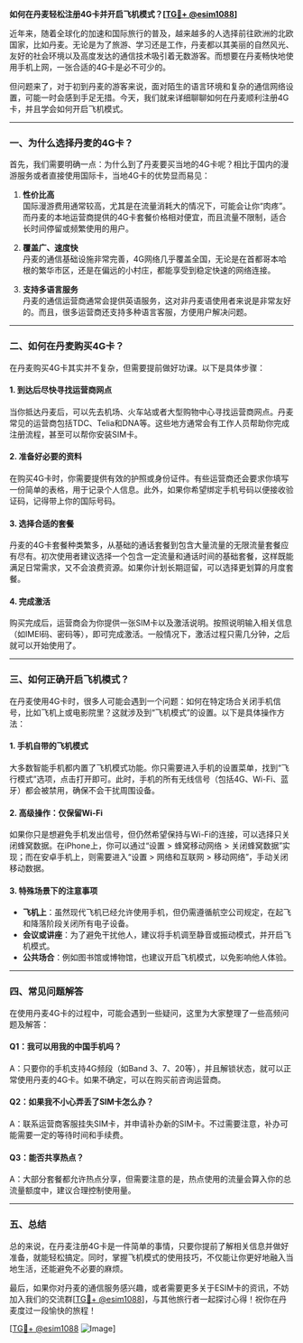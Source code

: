 **如何在丹麦轻松注册4G卡并开启飞机模式？[[TG💪+ @esim1088](https://t.me/s/esim1088)]**

近年来，随着全球化的加速和国际旅行的普及，越来越多的人选择前往欧洲的北欧国家，比如丹麦。无论是为了旅游、学习还是工作，丹麦都以其美丽的自然风光、友好的社会环境以及高度发达的通信技术吸引着无数游客。而想要在丹麦畅快地使用手机上网，一张合适的4G卡是必不可少的。

但问题来了，对于初到丹麦的游客来说，面对陌生的语言环境和复杂的通信网络设置，可能一时会感到手足无措。今天，我们就来详细聊聊如何在丹麦顺利注册4G卡，并且学会如何开启飞机模式。

---

### **一、为什么选择丹麦的4G卡？**

首先，我们需要明确一点：为什么到了丹麦要买当地的4G卡呢？相比于国内的漫游服务或者直接使用国际卡，当地4G卡的优势显而易见：

1. **性价比高**  
   国际漫游费用通常较高，尤其是在流量消耗大的情况下，可能会让你“肉疼”。而丹麦的本地运营商提供的4G卡套餐价格相对便宜，而且流量不限制，适合长时间停留或频繁使用的用户。

2. **覆盖广、速度快**  
   丹麦的通信基础设施非常完善，4G网络几乎覆盖全国，无论是在首都哥本哈根的繁华市区，还是在偏远的小村庄，都能享受到稳定快速的网络连接。

3. **支持多语言服务**  
   丹麦的通信运营商通常会提供英语服务，这对非丹麦语使用者来说是非常友好的。而且，很多运营商还支持多种语言客服，方便用户解决问题。

---

### **二、如何在丹麦购买4G卡？**

在丹麦购买4G卡其实并不复杂，但需要提前做好功课。以下是具体步骤：

#### **1. 到达后尽快寻找运营商网点**
当你抵达丹麦后，可以先去机场、火车站或者大型购物中心寻找运营商网点。丹麦常见的运营商包括TDC、Telia和DNA等。这些地方通常会有工作人员帮助你完成注册流程，甚至可以帮你安装SIM卡。

#### **2. 准备好必要的资料**
在购买4G卡时，你需要提供有效的护照或身份证件。有些运营商还会要求你填写一份简单的表格，用于记录个人信息。此外，如果你希望绑定手机号码以便接收验证码，记得带上你的国际号码。

#### **3. 选择合适的套餐**
丹麦的4G卡套餐种类繁多，从基础的通话套餐到包含大量流量的无限流量套餐应有尽有。初次使用者建议选择一个包含一定流量和通话时间的基础套餐，这样既能满足日常需求，又不会浪费资源。如果你计划长期逗留，可以选择更划算的月度套餐。

#### **4. 完成激活**
购买完成后，运营商会为你提供一张SIM卡以及激活说明。按照说明输入相关信息（如IMEI码、密码等），即可完成激活。一般情况下，激活过程只需几分钟，之后就可以开始使用了。

---

### **三、如何正确开启飞机模式？**

在丹麦使用4G卡时，很多人可能会遇到一个问题：如何在特定场合关闭手机信号，比如飞机上或电影院里？这就涉及到“飞机模式”的设置。以下是具体操作方法：

#### **1. 手机自带的飞机模式**
大多数智能手机都内置了飞机模式功能。你只需要进入手机的设置菜单，找到“飞行模式”选项，点击打开即可。此时，手机的所有无线信号（包括4G、Wi-Fi、蓝牙）都会被禁用，确保不会干扰周围设备。

#### **2. 高级操作：仅保留Wi-Fi**
如果你只是想避免手机发出信号，但仍然希望保持与Wi-Fi的连接，可以选择只关闭蜂窝数据。在iPhone上，你可以通过“设置 > 蜂窝移动网络 > 关闭蜂窝数据”实现；而在安卓手机上，则需要进入“设置 > 网络和互联网 > 移动网络”，手动关闭移动数据。

#### **3. 特殊场景下的注意事项**
- **飞机上**：虽然现代飞机已经允许使用手机，但仍需遵循航空公司规定，在起飞和降落阶段关闭所有电子设备。
- **会议或讲座**：为了避免干扰他人，建议将手机调至静音或振动模式，并开启飞机模式。
- **公共场合**：例如图书馆或博物馆，也建议开启飞机模式，以免影响他人体验。

---

### **四、常见问题解答**

在使用丹麦4G卡的过程中，可能会遇到一些疑问，这里为大家整理了一些高频问题及解答：

#### **Q1：我可以用我的中国手机吗？**
A：只要你的手机支持4G频段（如Band 3、7、20等），并且解锁状态，就可以正常使用丹麦的4G卡。如果不确定，可以在购买前咨询运营商。

#### **Q2：如果我不小心弄丢了SIM卡怎么办？**
A：联系运营商客服挂失SIM卡，并申请补办新的SIM卡。不过需要注意，补办可能需要一定的等待时间和手续费。

#### **Q3：能否共享热点？**
A：大部分套餐都允许热点分享，但需要注意的是，热点使用的流量会算入你的总流量额度中，建议合理控制使用量。

---

### **五、总结**

总的来说，在丹麦注册4G卡是一件简单的事情，只要你提前了解相关信息并做好准备，就能轻松搞定。同时，掌握飞机模式的使用技巧，不仅能让你更好地融入当地生活，还能避免不必要的麻烦。

最后，如果你对丹麦的通信服务感兴趣，或者需要更多关于ESIM卡的资讯，不妨加入我们的交流群[[TG💪+ @esim1088](https://t.me/s/esim1088)]，与其他旅行者一起探讨心得！祝你在丹麦度过一段愉快的旅程！

[[TG💪+ @esim1088](https://t.me/s/esim1088) ![Image](https://i.postimg.cc/4NQfJmqS/Snipaste-2025-05-13-00-14-12.png)]